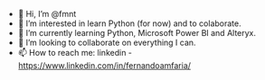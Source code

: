 - 👋 Hi, I’m @fmnt
- 👀 I’m interested in learn Python (for now) and to colaborate.
- 🌱 I’m currently learning Python, Microsoft Power BI and Alteryx.
- 💞️ I’m looking to collaborate on everything I can.
- 📫 How to reach me: linkedin - https://www.linkedin.com/in/fernandoamfaria/

<!---
fmnt/fmnt is a ✨ special ✨ repository because its `README.md` (this file) appears on your GitHub profile.
You can click the Preview link to take a look at your changes.
--->
